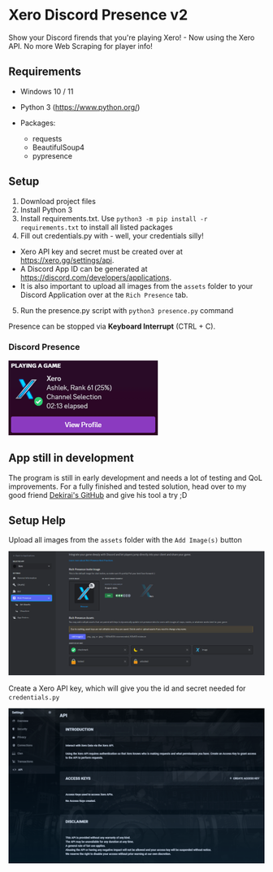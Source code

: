 # Xero Discord Presence v2

Show your Discord firends that you're playing Xero! - Now using the Xero API. No more Web Scraping for player info!

## Requirements
- Windows 10 / 11
- Python 3 (https://www.python.org/)

- Packages:
  - requests
  - BeautifulSoup4
  - pypresence

## Setup
1. Download project files
2. Install Python 3
3. Install requirements.txt. Use `python3 -m pip install -r requirements.txt` to install all listed packages
4. Fill out credentials.py with - well, your credentials silly!
- Xero API key and secret must be created over at https://xero.gg/settings/api.
- A Discord App ID can be generated at https://discord.com/developers/applications. 
- It is also important to upload all images from the `assets` folder to your Discord Application over at the `Rich Presence` tab.
5. Run the presence.py script with `python3 presence.py` command

Presence can be stopped via **Keyboard Interrupt** (CTRL + C).


### Discord Presence

![discord](https://github.com/GVihi/Xero-Discord-Presence-v2/blob/main/images/Presence.gif)

## App still in development
The program is still in early development and needs a lot of testing and QoL improvements.
For a fully finished and tested solution, head over to my good friend [Dekirai's GitHub](https://github.com/Dekirai/XeroPresence) and give his tool a try ;D

## Setup Help
Upload all images from the `assets` folder with the `Add Image(s)` button

![Discord_Developer_Portal](https://github.com/GVihi/Xero-Discord-Presence-v2/blob/main/images/Discord%20Developer%20Portal.png)

Create a Xero API key, which will give you the id and secret needed for `credentials.py`

![XERO_API_Key](https://github.com/GVihi/Xero-Discord-Presence-v2/blob/main/images/xero.gg%20API.png)

